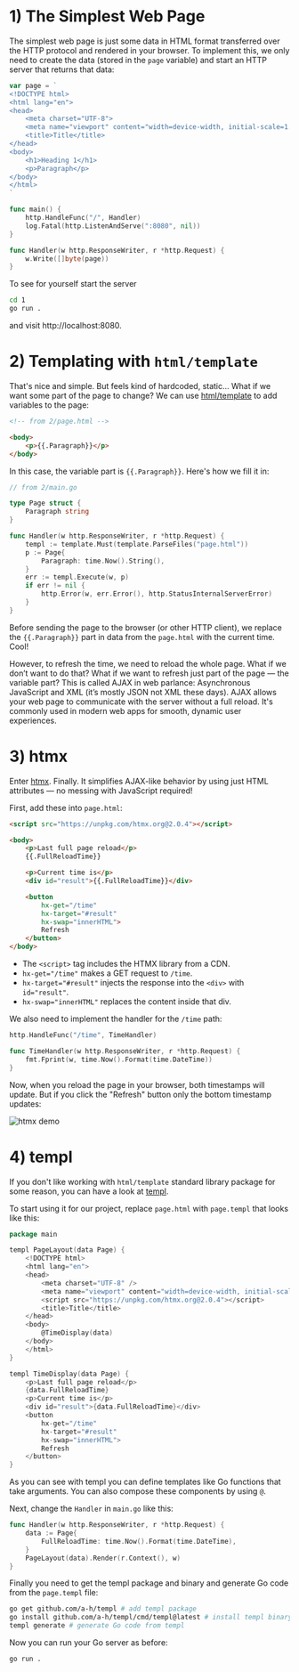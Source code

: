 # 1) The Simplest Web Page

The simplest web page is just some data in HTML format transferred over the HTTP protocol and rendered in your browser. To implement this, we only need to create the data (stored in the `page` variable) and start an HTTP server that returns that data:

```go
var page = `
<!DOCTYPE html>
<html lang="en">
<head>
	<meta charset="UTF-8">
	<meta name="viewport" content="width=device-width, initial-scale=1.0">
	<title>Title</title>
</head>
<body>
	<h1>Heading 1</h1>
	<p>Paragraph</p>
</body>
</html>
`

func main() {
	http.HandleFunc("/", Handler)
	log.Fatal(http.ListenAndServe(":8080", nil))
}

func Handler(w http.ResponseWriter, r *http.Request) {
	w.Write([]byte(page))
}
```

To see for yourself start the server

```sh
cd 1
go run .
```

and visit http://localhost:8080.

# 2) Templating with `html/template`

That's nice and simple. But feels kind of hardcoded, static... What if we want some part of the page to change? We can use [html/template](https://pkg.go.dev/html/template) to add variables to the page:

```html
<!-- from 2/page.html -->

<body>
	<p>{{.Paragraph}}</p>
</body>
```

In this case, the variable part is `{{.Paragraph}}`. Here's how we fill it in:

```go
// from 2/main.go

type Page struct {
	Paragraph string
}

func Handler(w http.ResponseWriter, r *http.Request) {
	templ := template.Must(template.ParseFiles("page.html"))
	p := Page{
		Paragraph: time.Now().String(),
	}
	err := templ.Execute(w, p)
	if err != nil {
		http.Error(w, err.Error(), http.StatusInternalServerError)
	}
}
```

Before sending the page to the browser (or other HTTP client), we replace the `{{.Paragraph}}` part in data from the `page.html` with the current time. Cool!

However, to refresh the time, we need to reload the whole page. What if we don’t want to do that? What if we want to refresh just part of the page — the variable part? This is called AJAX in web parlance: Asynchronous JavaScript and XML (it’s mostly JSON not XML these days). AJAX allows your web page to communicate with the server without a full reload. It's commonly used in modern web apps for smooth, dynamic user experiences.

# 3) htmx

Enter [htmx](https://htmx.org). Finally. It simplifies AJAX-like behavior by using just HTML attributes — no messing with JavaScript required!

First, add these into `page.html`:

```html
<script src="https://unpkg.com/htmx.org@2.0.4"></script>

<body>
	<p>Last full page reload</p>
	{{.FullReloadTime}}

	<p>Current time is</p>
	<div id="result">{{.FullReloadTime}}</div>

	<button 
		hx-get="/time" 
		hx-target="#result" 
		hx-swap="innerHTML">
		Refresh
	</button>
</body>
```

* The `<script>` tag includes the HTMX library from a CDN.
* `hx-get="/time"` makes a GET request to `/time`.
* `hx-target="#result"` injects the response into the `<div>` with `id="result"`.
* `hx-swap="innerHTML"` replaces the content inside that div.

We also need to implement the handler for the `/time` path:

```go
http.HandleFunc("/time", TimeHandler)

func TimeHandler(w http.ResponseWriter, r *http.Request) {
	fmt.Fprint(w, time.Now().Format(time.DateTime))
}
```

Now, when you reload the page in your browser, both timestamps will update. But if you click the "Refresh" button only the bottom timestamp updates:

![htmx demo](htmx.gif)

# 4) templ

If you don't like working with `html/template` standard library package for some reason, you can have a look at [templ](https://templ.guide).

To start using it for our project, replace `page.html` with `page.templ` that looks like this:

```go
package main

templ PageLayout(data Page) {
	<!DOCTYPE html>
	<html lang="en">
	<head>
		<meta charset="UTF-8" />
		<meta name="viewport" content="width=device-width, initial-scale=1.0" />
		<script src="https://unpkg.com/htmx.org@2.0.4"></script>
		<title>Title</title>
	</head>
	<body>
		@TimeDisplay(data)
	</body>
	</html>
}

templ TimeDisplay(data Page) {
	<p>Last full page reload</p>
	{data.FullReloadTime}
	<p>Current time is</p>
	<div id="result">{data.FullReloadTime}</div>
	<button 
		hx-get="/time" 
		hx-target="#result" 
		hx-swap="innerHTML">
		Refresh
	</button>
}
```

As you can see with templ you can define templates like Go functions that take arguments. You can also compose these components by using `@`.  

Next, change the `Handler` in `main.go` like this:

```go
func Handler(w http.ResponseWriter, r *http.Request) {
	data := Page{
		FullReloadTime: time.Now().Format(time.DateTime),
	}
	PageLayout(data).Render(r.Context(), w)
}
```

Finally you need to get the templ package and binary and generate Go code from the `page.templ` file:

```sh
go get github.com/a-h/templ # add templ package
go install github.com/a-h/templ/cmd/templ@latest # install templ binary
templ generate # generate Go code from templ
```

Now you can run your Go server as before:

```sh
go run .
```
